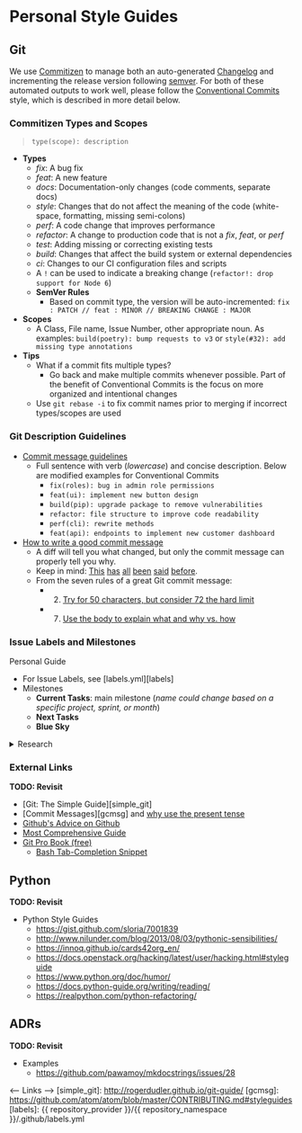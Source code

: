 # Personal Style Guides

## Git

We use [Commitizen](https://github.com/commitizen-tools/commitizen) to manage both an auto-generated [Changelog](https://keepachangelog.com/en/1.0.0/) and incrementing the release version following [semver](https://semver.org/). For both of these automated outputs to work well, please follow the [Conventional Commits](https://www.conventionalcommits.org/en/v1.0.0/) style, which is described in more detail below.

### Commitizen Types and Scopes

> `type(scope): description`

- **Types**
  - *fix*: A bug fix
  - *feat*: A new feature
  - *docs*: Documentation-only changes (code comments, separate docs)
  - *style*: Changes that do not affect the meaning of the code (white-space, formatting, missing semi-colons)
  - *perf*: A code change that improves performance
  - *refactor*: A change to production code that is not a *fix*, *feat*, or *perf*
  - *test*: Adding missing or correcting existing tests
  - *build*: Changes that affect the build system or external dependencies
  - *ci*: Changes to our CI configuration files and scripts
  - A `!` can be used to indicate a breaking change (`refactor!: drop support for Node 6`)
  - **SemVer Rules**
    - Based on commit type, the version will be auto-incremented: `fix : PATCH // feat : MINOR // BREAKING CHANGE : MAJOR`
- **Scopes**
  - A Class, File name, Issue Number, other appropriate noun. As examples: `build(poetry): bump requests to v3` or `style(#32): add missing type annotations`
- **Tips**
  - What if a commit fits multiple types?
    - Go back and make multiple commits whenever possible. Part of the benefit of Conventional Commits is the focus on more organized and intentional changes
  - Use `git rebase -i` to fix commit names prior to merging if incorrect types/scopes are used

### Git Description Guidelines

- [Commit message guidelines](https://writingfordevelopers.substack.com/p/how-to-write-a-commit-message)
  - Full sentence with verb (*lowercase*) and concise description. Below are modified examples for Conventional Commits
    - `fix(roles): bug in admin role permissions`
    - `feat(ui): implement new button design`
    - `build(pip): upgrade package to remove vulnerabilities`
    - `refactor: file structure to improve code readability`
    - `perf(cli): rewrite methods`
    - `feat(api): endpoints to implement new customer dashboard`
- [How to write a good commit message](https://chris.beams.io/posts/git-commit/)
  - A diff will tell you what changed, but only the commit message can properly tell you why.
  - Keep in mind: [This](http://tbaggery.com/2008/04/19/a-note-about-git-commit-messages.html) [has](https://www.git-scm.com/book/en/v2/Distributed-Git-Contributing-to-a-Project#_commit_guidelines) [all](https://github.com/torvalds/subsurface-for-dirk/blob/master/README.md#contributing) [been](http://who-t.blogspot.co.at/2009/12/on-commit-messages.html) [said](https://github.com/erlang/otp/wiki/writing-good-commit-messages) [before](https://github.com/spring-projects/spring-framework/blob/30bce7/CONTRIBUTING.md#format-commit-messages).
  - From the seven rules of a great Git commit message:
    - 2. [Try for 50 characters, but consider 72 the hard limit](https://chris.beams.io/posts/git-commit/#limit-50)
    - 7. [Use the body to explain what and why vs. how](https://chris.beams.io/posts/git-commit/#why-not-how)

### Issue Labels and Milestones

Personal Guide

- For Issue Labels, see [labels.yml][labels]
- Milestones
  - **Current Tasks**: main milestone (*name could change based on a specific project, sprint, or month*)
  - **Next Tasks**
  - **Blue Sky**

<details>
<summary>Research</summary>
<ul>
<li>[Sane Github Labels](https://medium.com/@dave_lunny/sane-github-labels-c5d2e6004b63) and see [sensible-github-labels](https://github.com/Relequestual/sensible-github-labels) for full descriptions of each</li>
    <ul>
        <li>“it is much more helpful to see the status and type of all issues at a glance.”</li>
        <li>One of each:</li>
        <ul>
            <li>Status: …</li>
                <ul><li>Abandoned, Accepted, Available, Blocked, Completed, In Progress, On Hold, Pending, Review Needed, Revision Needed</li></ul>
            <li>Type: …</li>
                <ul><li>Bug, Maintenance, Question, Enhancement</li></ul>
            <li>Priority: …</li>
                <ul><li>Critical, High, Medium, Low</li></ul>
        </ul>
    </ul>
    <li>[Britecharts](https://britecharts.github.io/britecharts/github-labels.html)</li>
    <ul>
        <li>Status: …</li>
            <ul>
                <li>On Review – Request that we are pondering if including or not</li>
                <li>Needs Reproducing – For bugs that need to be reproduced in order to get fixed</li>
                <li>Needs Design – Feature that needs a design</li>
                <li>Ready to Go – Issue that has been defined and is ready to get started with</li>
                <li>In Progress – Issue that is being worked on right now.</li>
                <li>Completed – Finished feature or fix</li>
            </ul>
        <li>Type: …</li>
            <ul>
                <li>Bug – An unexpected problem or unintended behavior</li>
                <li>Feature – A new feature request</li>
                <li>Maintenance – A regular maintenance chore or task, including refactors, build system, CI, performance improvements</li>
                <li>Documentation – A documentation improvement task</li>
                <li>Question – An issue or PR that needs more information or a user question</li>
            </ul>
        <li>Not Included</li>
            <ul>
                <li>Priority: They would add complexity and overhead due to the discussions, but could help with the roadmap</li>
                <li>Technology Labels: It can create too much overhead, as properly tag with technologies all the issues could be time consuming</li>
            </ul>
        </ul>
    </ul>
    <li>[Ian Bicking Blog](https://www.ianbicking.org/blog/2014/03/use-github-issues-to-organize-a-project.html)</li>
    <ul>
        <li>Milestone Overview</li>
        <ul>
            <li>What are we doing right now?</li>
            <li>What aren’t we doing right now?</li>
                <ul>
                    <li>2a. Stuff we’ll probably do soon</li>
                    <li>2b. Stuff we probably won’t do soon</li>
                </ul>
            <li>What aren’t we sure about?</li>
        </ul>
        <li>Milestone Descriptions</li>
        <ul>
            <li>Stuff we are doing right now: this is the “main” milestone. We give it a name (like Alpha 2 or Strawberry Rhubarb Pie) and we write down what we are trying to accomplish with the milestone. We create a new milestone when we are ready for the next iteration.</li>
            <li>Stuff we’ll probably do soon: this is a standing “**Next Tasks**” milestone. We never change or rename this milestone.</li>
                <ul><li>We use a permanent “Next Tasks” milestone (as opposed to renaming it to “Alpha 3” or actual-next-iteration milestone) because we don’t want to presume or default to including something in the real next iteration. When we’re ready to start planning the next iteration we’ll create a new milestone, and only deliberately move things into that milestone.</li></ul>
            <li>Stuff we probably won’t do soon: this is a standing “**Blue Sky**” milestone. We refer to these tickets and sometimes look through them, but they are easy to ignore, somewhat intentionally ignored.</li>
            <li>What aren’t we sure about?: issues with no milestone.</li>
        </ul>
        <li>Label: “Needs Discussion” - (addressed in a triage meeting) - use liberally for either big or small tickets</li>
        <li>“It’s better to give people more power: it’s actually helpful if people can overreach because it is an opportunity to establish where the limits really are and what purpose those limits have”</li>
    </ul>
</ul>
</details>

### External Links

**TODO: Revisit**

- [Git: The Simple Guide][simple_git]
- [Commit Messages][gcmsg] and [why use the present tense](https://news.ycombinator.com/item?id=8874177)
- [Github's Advice on Github](https://github.com/erlang/otp/wiki/Writing-good-commit-messages)
- [Most Comprehensive Guide](https://chris.beams.io/posts/git-commit/)
- [Git Pro Book (free)](https://git-scm.com/book/en/v2)
  - [Bash Tab-Completion Snippet](https://git-scm.com/book/en/v2/Appendix-A%3A-Git-in-Other-Environments-Git-in-Bash)

## Python

**TODO: Revisit**

- Python Style Guides
  - <https://gist.github.com/sloria/7001839>
  - <http://www.nilunder.com/blog/2013/08/03/pythonic-sensibilities/>
  - <https://innoq.github.io/cards42org_en/>
  - <https://docs.openstack.org/hacking/latest/user/hacking.html#styleguide>
  - <https://www.python.org/doc/humor/>
  - <https://docs.python-guide.org/writing/reading/>
  - <https://realpython.com/python-refactoring/>

## ADRs

**TODO: Revisit**

- Examples
  - <https://github.com/pawamoy/mkdocstrings/issues/28>

<-- Links -->
  [simple_git]: http://rogerdudler.github.io/git-guide/
  [gcmsg]: https://github.com/atom/atom/blob/master/CONTRIBUTING.md#styleguides
  [labels]: {{ repository_provider }}/{{ repository_namespace }}/.github/labels.yml
